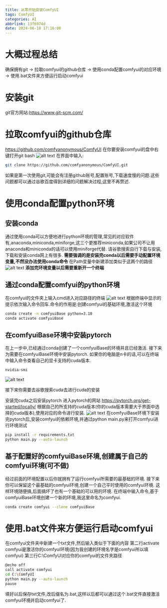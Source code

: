 ```yaml
---
title: 从零开始安装ComfyUI
tags: ComfyUI
categories: AI
abbrlink: 13f6974d
date: 2024-06-18 17:16:00
---
```

# 大概过程总结
确保拥有git -> 拉取comfyui的github仓库 -> 使用conda配置comfyui的对应环境 -> 使用.bat文件来方便运行启动comfyui 
# 安装git
git官方网站:https://www.git-scm.com/
# 拉取comfyui的github仓库
https://github.com/comfyanonymous/ComfyUI
在你要安装comfyui的盘中右键打开git bash
![alt text](image.png)
在界面中输入:
```bash
git clone https://github.com/comfyanonymous/ComfyUI.git
```
如果是第一次使用git,可能会有注册github账号,配置账号,下载速度慢的问题.这些问题都可以通过谷歌百度得到详细的问题解决过程,这里不再赘述.
# 使用conda配置python环境
## 安装conda
通过使用conda可以方便地进行python环境的管理,常见的对应软件有,anaconda,miniconda,miniforge,这三个更推荐miniconda,如果公司不让用anaconda和miniconda的话可以使用miniforge代替.
请谷歌搜索自行下载与安装,下载和安装conda网上有很多.
**需要强调的是安装完conda以后需要手动配置环境变量,不然没办法使用conda命令**
在Path变量中新建添加类似于这两个的路径
![alt text](image-1.png)
**添加完环境变量以后需要重新开一个终端**
## 通过conda配置comfyui的python环境
在comfyui的文件夹上输入cmd进入对应路径的终端
![alt text](image-2.png)
根据终端中显示的提示依次输入命令回车.命令的作用是:创建comfyui的基础环境,激活这个环境
```bash
conda create -n comfyuiBase python=3.10
conda activate comfyuiBase
```
## 在comfyuiBase环境中安装pytorch
在上一步中,已经通过conda创建了一个comfyuiBase的环境并且已经激活.
接下来为需要在comfyuiBase环境中安装pytorch.
如果你的电脑是n卡的话,可以在终端中输入命令查看自己的显卡支持的cuda版本.
```bash
nvidia-smi
```
![alt text](image-4.png)

接下来你需要去谷歌搜索cuda去进行cuda的安装

安装完cuda之后安装pytorch
进入pytorch的网站
https://pytorch.org/get-started/locally/
根据自己的所支持的cuda版本(你的cuda版本需要大于界面中选择的cuda版本),使用对应的命令进行安装.
![alt text](image-3.png)
在comfyuiBase环境下安装完pytorch后,安装comfyui的依赖环境,并通过python main.py来打开comfyui进行环境测试
```bash
pip install -r requirements.txt
python main.py --auto-launch
```

## 基于配置好的comfyuiBase环境,创建属于自己的comfyui环境(可不做)
经过前面的环境配置以后你就拥有了运行comfyui所需要的最基础的环境.
接下来你可以保留这个最基础的comfyui环境,创建一个自己平时使用的comfyui环境.
这样环境随便搞,后面搞坏了也有一个基础的可以用的环境.
在终端中输入命令,基于comfyuiBase环境创建一个新的环境,我这里命名为comfyui.
```bash
conda create comfyui --clone comfyuiBase
```

# 使用.bat文件来方便运行启动comfyui
在comfyui文件夹中新建一个txt文件,然后输入类似于下面的内容
第二行activate comfyui是激活你的comfyui环境(因为我创建的环境名字是comfyui所以填comfyui)
第三行C:\ComfyUI对应你的comfyui的文件夹路径
```bash
@echo off
call activate comfyui
cd C:\ComfyUI
python main.py --auto-launch
pause
```
填好以后保存txt文件,改后缀名为.bat,这样以后都可以通过这个.bat文件直接激活comfyui环境并启动comfyui了.
